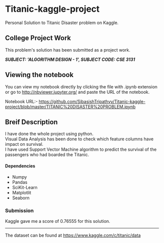 # Titanic-kaggle-project
Personal Solution to Titanic Disaster problem on Kaggle.

## College Project Work
This problem's solution has been submitted as a project work. 

<em><b>SUBJECT: 'ALGORITHM DESIGN - 1', SUBJECT CODE: CSE 3131</b></em>

## Viewing the notebook
You can view my notebook directly by clicking the file with .ipynb extension or go to http://nbviewer.jupyter.org/ and paste the URL of the notebook.

Notebook URL:- https://github.com/SibasishTripathyy/Titanic-kaggle-project/blob/master/TITANIC%20DISASTER%20PROBLEM.ipynb

## Breif Description

I have done the whole project using python.<br>
Visual Data Analysis has been done to check which feature columns have impact on survival.<br>
I have used Support Vector Machine algorithm to predict the survival of the passengers who had boarded the Titanic.

#### Dependencies
<ul>
  
  <li>Numpy</li>
  <li>Pandas</li>
  <li>SciKit-Learn</li>
  <li>Matplotlit</li>
  <li>Seaborn</li>
  
</ul>

### Submission
Kaggle gave me a score of 0.76555 for this solution.

<hr>

The dataset can be found at https://www.kaggle.com/c/titanic/data
